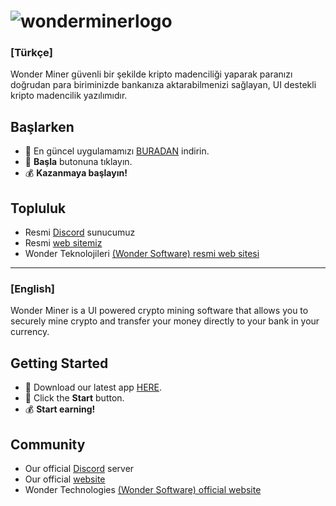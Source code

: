 # ![wonderminerlogo](https://user-images.githubusercontent.com/105058252/169843241-9931a887-b7b3-455a-8fe6-ad3af3c7e47b.png)

### **[Türkçe]**<br>
Wonder Miner güvenli bir şekilde kripto madenciliği yaparak paranızı doğrudan para biriminizde bankanıza aktarabilmenizi sağlayan, UI destekli kripto madencilik yazılımıdır.


## Başlarken
- 🚀 En güncel uygulamamızı [BURADAN](https://github.com/wonderglobal/Wonder-Miner/releases/latest) indirin.
- 🎉 **Başla** butonuna tıklayın.
- 💰 **Kazanmaya başlayın!**

## Topluluk
- Resmi [Discord](https://discord.gg/wonder) sunucumuz
- Resmi [web sitemiz](https://wonderminer.net)
- Wonder Teknolojileri [(Wonder Software) resmi web sitesi](https://wonder.software)


<hr>


### **[English]**<br>
Wonder Miner is a UI powered crypto mining software that allows you to securely mine crypto and transfer your money directly to your bank in your currency.


## Getting Started
- 🚀 Download our latest app [HERE](https://github.com/wonderglobal/Wonder-Miner/releases/latest).
- 🎉 Click the **Start** button.
- 💰 **Start earning!**

## Community
- Our official [Discord](https://discord.gg/wonder) server
- Our official [website](https://wonderminer.net)
- Wonder Technologies [(Wonder Software) official website](https://wonder.software)

